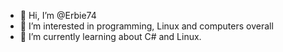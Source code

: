 - 👋 Hi, I’m @Erbie74
- 👀 I’m interested in programming, Linux and computers overall
- 🌱 I’m currently learning about C# and Linux.


<!---
Erbie74/Erbie74 is a ✨ special ✨ repository because its `README.md` (this file) appears on your GitHub profile.
You can click the Preview link to take a look at your changes.
--->
